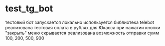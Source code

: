 # test_tg_bot
 тестовый бот запускается локально
 используется библиотека telebot
 реализована тестовая оплата в рублях для Юкасса
 при нажатии кнопки "закрыть" меню скрывается
 реализована возможность отправки сумм 100, 200, 500, 900
